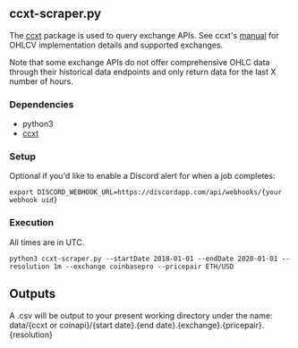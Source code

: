 ## ccxt-scraper.py
The [ccxt](https://github.com/ccxt/ccxt) package is used to query exchange APIs. See ccxt's [manual](https://github.com/ccxt/ccxt/wiki/Manual#ohlcv-candlestick-charts) for OHLCV implementation details and supported exchanges.

Note that some exchange APIs do not offer comprehensive OHLC data through their historical data endpoints and only return data for the last X number of hours.

### Dependencies
- python3
- [ccxt](https://github.com/ccxt/ccxt#install)

### Setup
Optional if you'd like to enable a Discord alert for when a job completes: 

```export DISCORD_WEBHOOK_URL=https://discordapp.com/api/webhooks/{your webhook uid}```

### Execution 
All times are in UTC.

```python3 ccxt-scraper.py --startDate 2018-01-01 --endDate 2020-01-01 --resolution 1m --exchange coinbasepro --pricepair ETH/USD```

## Outputs
A .csv will be output to your present working directory under the name: data/{ccxt or coinapi}/{start date}.{end date}.{exchange}.{pricepair}.{resolution}

